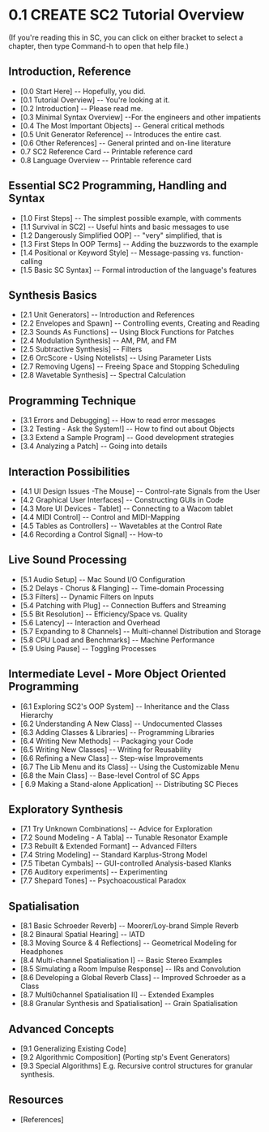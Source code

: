# 0.1 CREATE SC2 Tutorial Overview

(If you're reading this in SC, you can click on either bracket to select a chapter, then type Command-h to open that help file.)

## Introduction, Reference

- [0.0 Start Here] -- Hopefully, you did.
- [0.1 Tutorial Overview] -- You're looking at it.
- [0.2 Introduction] -- Please read me.
- [0.3 Minimal Syntax Overview] --For the engineers and other impatients
- [0.4 The Most Important Objects] -- General critical methods
- [0.5 Unit Generator Reference] -- Introduces the entire cast.
- [0.6 Other References] -- General printed and on-line literature
- 0.7 SC2 Reference Card -- Printable reference card
- 0.8 Language Overview -- Printable reference card

## Essential SC2 Programming, Handling and Syntax

- [1.0 First Steps]  -- The simplest possible example, with comments
- [1.1 Survival in SC2] -- Useful hints and basic messages to use
- [1.2 Dangerously Simplified OOP] -- "very" simplified, that is
- [1.3 First Steps In OOP Terms] -- Adding the buzzwords to the example
- [1.4 Positional or Keyword Style] -- Message-passing vs. function-calling
- [1.5 Basic SC Syntax]  -- Formal introduction of the language's features

## Synthesis Basics

- [2.1 Unit Generators] -- Introduction and References
- [2.2 Envelopes and Spawn] -- Controlling events, Creating and Reading
- [2.3 Sounds As Functions] -- Using Block Functions for Patches
- [2.4 Modulation Synthesis] -- AM, PM, and FM
- [2.5 Subtractive Synthesis] -- Filters
- [2.6 OrcScore - Using Notelists] -- Using Parameter Lists
- [2.7 Removing Ugens] -- Freeing Space and Stopping Scheduling
- [2.8 Wavetable Synthesis] -- Spectral Calculation

## Programming Technique

- [3.1 Errors and Debugging] -- How to read error messages
- [3.2 Testing - Ask the System!] -- How to find out about Objects
- [3.3 Extend a Sample Program] -- Good development strategies
- [3.4 Analyzing a Patch] -- Going into details

## Interaction Possibilities

- [4.1 UI Design Issues -The Mouse] -- Control-rate Signals from the User
- [4.2 Graphical User Interfaces] -- Constructing GUIs in Code
- [4.3 More UI Devices - Tablet] -- Connecting to a Wacom tablet
- [4.4 MIDI Control] -- Control and MIDI-Mapping
- [4.5 Tables as Controllers] -- Wavetables at the Control Rate
- [4.6 Recording a Control Signal] -- How-to

## Live Sound Processing

- [5.1 Audio Setup] -- Mac Sound I/O Configuration
- [5.2 Delays - Chorus & Flanging] -- Time-domain Processing
- [5.3 Filters] -- Dynamic Filters on Inputs
- [5.4 Patching with Plug] -- Connection Buffers and Streaming
- [5.5 Bit Resolution] -- Efficiency/Space vs. Quality
- [5.6 Latency] -- Interaction and Overhead
- [5.7 Expanding to 8 Channels] -- Multi-channel Distribution and Storage
- [5.8 CPU Load and Benchmarks] -- Machine Performance
- [5.9 Using Pause] -- Toggling Processes

## Intermediate Level - More Object Oriented Programming

- [6.1 Exploring SC2's OOP System] -- Inheritance and the Class Hierarchy
- [6.2 Understanding A New Class] -- Undocumented Classes
- [6.3 Adding Classes & Libraries] -- Programming Libraries
- [6.4 Writing New Methods] -- Packaging your Code
- [6.5 Writing New Classes] -- Writing for Reusability
- [6.6 Refining a New Class] -- Step-wise Improvements
- [6.7 The Lib Menu and its Class] -- Using the Customizable Menu
- [6.8 the Main Class] -- Base-level Control of SC Apps
- [ 6.9 Making a Stand-alone Application] -- Distributing SC Pieces

## Exploratory Synthesis

- [7.1 Try Unknown Combinations] -- Advice for Exploration
- [7.2 Sound Modeling - A Tabla] -- Tunable Resonator Example
- [7.3 Rebuilt & Extended Formant] -- Advanced Filters
- [7.4 String Modeling] -- Standard Karplus-Strong Model
- [7.5 Tibetan Cymbals] -- GUI-controlled Analysis-based Klanks
- [7.6 Auditory experiments] -- Experimenting
- [7.7 Shepard Tones] -- Psychoacoustical Paradox

## Spatialisation

- [8.1 Basic Schroeder Reverb] -- Moorer/Loy-brand Simple Reverb
- [8.2 Binaural Spatial Hearing] -- IATD
- [8.3 Moving Source & 4 Reflections] -- Geometrical Modeling for Headphones
- [8.4 Multi-channel Spatialisation I] -- Basic Stereo Examples
- [8.5 Simulating a Room Impulse Response] -- IRs and Convolution
- [8.6 Developing a Global Reverb Class] -- Improved Schroeder as a Class
- [8.7 Multi0channel Spatialisation II] -- Extended Examples
- [8.8 Granular Synthesis and Spatialisation] -- Grain Spatialisation

## Advanced Concepts

- [9.1 Generalizing Existing Code]
- [9.2 Algorithmic Composition]		(Porting stp's Event Generators)
- [9.3 Special Algorithms]				E.g. Recursive control structures for granular synthesis.

## Resources

- [References]
